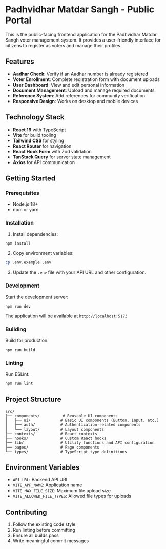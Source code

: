 # Padhvidhar Matdar Sangh - Public Portal

This is the public-facing frontend application for the Padhvidhar Matdar Sangh voter management system. It provides a user-friendly interface for citizens to register as voters and manage their profiles.

## Features

- **Aadhar Check**: Verify if an Aadhar number is already registered
- **Voter Enrollment**: Complete registration form with document uploads
- **User Dashboard**: View and edit personal information
- **Document Management**: Upload and manage required documents
- **Reference System**: Add references for community verification
- **Responsive Design**: Works on desktop and mobile devices

## Technology Stack

- **React 19** with TypeScript
- **Vite** for build tooling
- **Tailwind CSS** for styling
- **React Router** for navigation
- **React Hook Form** with Zod validation
- **TanStack Query** for server state management
- **Axios** for API communication

## Getting Started

### Prerequisites

- Node.js 18+
- npm or yarn

### Installation

1. Install dependencies:

```bash
npm install
```

2. Copy environment variables:

```bash
cp .env.example .env
```

3. Update the `.env` file with your API URL and other configuration.

### Development

Start the development server:

```bash
npm run dev
```

The application will be available at `http://localhost:5173`

### Building

Build for production:

```bash
npm run build
```

### Linting

Run ESLint:

```bash
npm run lint
```

## Project Structure

```
src/
├── components/          # Reusable UI components
│   ├── ui/             # Basic UI components (Button, Input, etc.)
│   ├── auth/           # Authentication-related components
│   └── layout/         # Layout components
├── contexts/           # React contexts
├── hooks/              # Custom React hooks
├── lib/                # Utility functions and API configuration
├── pages/              # Page components
└── types/              # TypeScript type definitions
```

## Environment Variables

- `API_URL`: Backend API URL
- `VITE_APP_NAME`: Application name
- `VITE_MAX_FILE_SIZE`: Maximum file upload size
- `VITE_ALLOWED_FILE_TYPES`: Allowed file types for uploads

## Contributing

1. Follow the existing code style
2. Run linting before committing
3. Ensure all builds pass
4. Write meaningful commit messages
